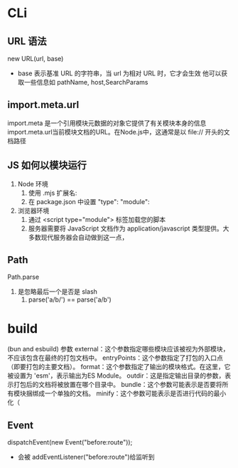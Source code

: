 # CLi
## URL 语法
new URL(url, base)
- base 表示基准 URL 的字符串，当 url 为相对 URL 时，它才会生效
他可以获取一些信息如 pathName, host,SearchParams
## import.meta.url
import.meta 是一个引用模块元数据的对象它提供了有关模块本身的信息
import.meta.url当前模块文档的URL。在Node.js中，这通常是以 file:// 开头的文档路径

## JS 如何以模块运行
1. Node 环境
	1. 使用 .mjs 扩展名:
	2. 在 package.json 中设置 "type": "module":
2. 浏览器环境
	1. 通过 \<script type="module"\> 标签加载您的脚本
	2. 服务器需要将 JavaScript 文档作为 application/javascript 类型提供。大多数现代服务器会自动做到这一点，


## Path
Path.parse
1. 是忽略最后一个是否是 slash
	1. parse('a/b/')  == parse('a/b')


# build
(bun and esbuild) 参数
external：这个参数指定哪些模块应该被视为外部模块，不应该包含在最终的打包文档中。
entryPoints：这个参数指定了打包的入口点（即要打包的主要文档）。
format：这个参数指定了输出的模块格式。在这里，它被设置为 'esm'，表示输出为ES Module。
outdir：这是指定输出目录的参数，表示打包后的文档将被放置在哪个目录中。
bundle：这个参数可能表示是否要将所有模块捆绑成一个单独的文档。
minify：这个参数可能表示是否进行代码的最小化（



## Event
dispatchEvent(new Event("before:route"));
- 会被 addEventListener("before:route")给监听到